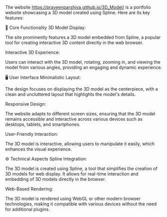 The website https://praveenparshiva.github.io/3D_Model/ is a portfolio website showcasing a 3D model created using Spline. Here are its key features:

🔧 Core Functionality
3D Model Display:

The site prominently features a 3D model embedded from Spline, a popular tool for creating interactive 3D content directly in the web browser.

Interactive 3D Experience:

Users can interact with the 3D model, rotating, zooming in, and viewing the model from various angles, providing an engaging and dynamic experience.

🖥️ User Interface
Minimalistic Layout:

The design focuses on displaying the 3D model as the centerpiece, with a clean and uncluttered layout that highlights the model's details.

Responsive Design:

The website adapts to different screen sizes, ensuring that the 3D model remains accessible and interactive across various devices such as desktops, tablets, and smartphones.

User-Friendly Interaction:

The 3D model is interactive, allowing users to manipulate it easily, which enhances the visual experience.

⚙️ Technical Aspects
Spline Integration:

The 3D model is created using Spline, a tool that simplifies the creation of 3D models for web display. It allows for real-time interaction and embedding of 3D models directly in the browser.

Web-Based Rendering:

The 3D model is rendered using WebGL or other modern browser technologies, making it compatible with various devices without the need for additional plugins.
